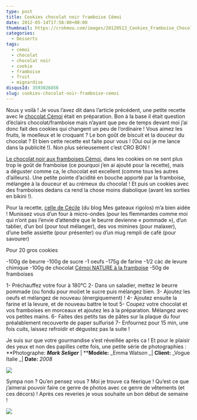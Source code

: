 ```yaml
---
type: post
title: Cookies chocolat noir framboise Cémoi
date: 2012-05-14T17:58:00+00:00
thumbnail: https://crokmou.com/images/20120513_Cookies_Framboise_Chocolat_C--moi_Nature_0003.jpg
categories:
  - Desserts
tags:
  - cemoi
  - chocolat
  - chocolat noir
  - cookie
  - framboise
  - fruit
  - mignardise
disqusId: 3593026856
slug: cookies-chocolat-noir-framboise-cemoi
---
```


Nous y voilà ! Je vous l’avez dit dans l’article précédent, une petite recette avec le [chocolat Cémoi](http://www.jaimelechocolat.fr/chocolat-guimauve/tablettes-chocolat.html) était en préparation. Bon à la base il était question d’éclairs chocolat/framboise mais n’ayant que peu de temps devant moi j’ai donc fait des cookies qui changent un peu de l’ordinaire ! Vous aimez les fruits, le moelleux et le croquant ? Le bon goût de biscuit et la douceur du chocolat ? Et bien cette recette est faite pour vous ! (Oui oui je me lance dans la publicité !). Non plus sérieusement c’est CRO BON !

[Le chocolat noir aux framboises Cémoi](http://www.jaimelechocolat.fr/tablette-chocolat-bio-framboise-55-cacao.html/), dans les cookies on ne sent plus trop le goût de framboise (ce pourquoi j’en ai ajouté pour la recette), mais a déguster comme ca, le chocolat est excellent (comme tous les autres d’ailleurs). Une petite pointe d’acidité en bouche apporté par la framboise, mélangée à la douceur et au crémeux du chocolat !
Et puis un cookies avec des framboises dedans ca rend la chose moins diabolique (avant les sorties en bikini !).

Pour la recette, [celle de Cécile](http://mesgateauxrigolos.over-blog.com/article-32844330.html) (du blog Mes gateaux rigolos) m’a bien aidée ! Munissez vous d’un four à micro-ondes (pour les flemmardes comme moi qui n’ont pas l’envie d’attendre que le beurre devienne « pommade »), d’un tablier, d’un bol (pour tout mélanger), des vos mimines (pour malaxer), d’une belle assiette (pour présenter) ou d’un mug rempli de café (pour savourer)

Pour 20 gros cookies

-100g de beurre
-100g de sucre
-1 oeufs
-175g de farine
-1/2 càc de levure chimique
-100g de chocolat [Cémoi NATURE à la framboise](http://www.jaimelechocolat.fr/tablette-chocolat-bio-framboise-55-cacao.html/)
-50g de framboises

1- Préchauffez votre four à 180°C
2- Dans un saladier, mettez le beurre pommade (ou fondu pour moi)et le sucre puis mélangez bien.
3- Ajoutez les oeufs et mélangez de nouveau (énergiquement) !
4- Ajoutez ensuite la farine et la levure, et de nouveau battre le tout
5- Coupez votre chocolat et vos framboises en morceaux et ajoutez les à la préparation. Mélangez avec vos petites mains.
6- Faites des petits tas de pâtes sur la plaque du four préalablement recouverte de paper sulfurisé
7- Enfournez pour 15 min, une fois cuits, laissez refroidir et dégustez pas la suite !

Je suis sur que votre gourmandise s’est réveillée après ca ! Et pour le plaisir des yeux et non des papilles cette fois, une petite série de photographies : **Photographe: **_Mark Seliger_** | ****Modèle:** _Emma Watson _| **Client:** _Vogue Italie _| **Date:** _2008_

[![](http://3.bp.blogspot.com/-ZopJDSRcvKE/T7E31GtFFeI/AAAAAAAACaA/HW03_aLHx9Q/s1600/Emma-Watson-Photoshoot-Vogue-Italia-Mark-Seliger-5.jpg)](http://3.bp.blogspot.com/-ZopJDSRcvKE/T7E31GtFFeI/AAAAAAAACaA/HW03_aLHx9Q/s1600/Emma-Watson-Photoshoot-Vogue-Italia-Mark-Seliger-5.jpg)

Sympa non ? Qu’en pensez vous ? Moi je trouve ca féerique ! Qu’est ce que j’aimerai pouvoir faire ce genre de photos avec ce genre de vêtements (et ces décors) ! Après ces reveries je vous souhaite un bon début de semaine !

[![](http://4.bp.blogspot.com/-TT_gBJSE89c/T7E4ftxluhI/AAAAAAAACaI/qNJ6paY3e0U/s1600/panda+fait+des+bisous+Hellogif.gif)](http://4.bp.blogspot.com/-TT_gBJSE89c/T7E4ftxluhI/AAAAAAAACaI/qNJ6paY3e0U/s1600/panda+fait+des+bisous+Hellogif.gif)